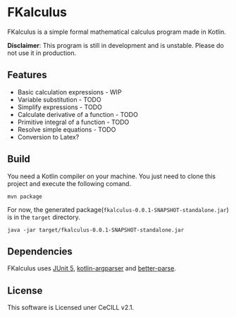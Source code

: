 # FKalculus #

FKalculus is a simple formal mathematical calculus program made in Kotlin.

**Disclaimer**: This program is still in development and is unstable.
Please do not use it in production.

## Features ##

- Basic calculation expressions - WIP
- Variable substitution - TODO
- Simplify expressions - TODO
- Calculate derivative of a function - TODO
- Primitive integral of a function - TODO
- Resolve simple equations - TODO
- Conversion to Latex?


## Build ##

You need a Kotlin compiler on your machine. You just need to clone this project
and execute the following comand.

```
mvn package
```

For now, the generated package(`fkalculus-0.0.1-SNAPSHOT-standalone.jar`) is 
in the `target` directory.

```
java -jar target/fkalculus-0.0.1-SNAPSHOT-standalone.jar
```


## Dependencies ##

FKalculus uses [JUnit 5](https://github.com/junit-team/junit5/),
[kotlin-argparser](https://github.com/xenomachina/kotlin-argparser) 
and [better-parse](https://github.com/h0tk3y/better-parse).

## License ##

This software is Licensed uner CeCILL v2.1.
